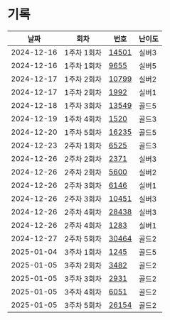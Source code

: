 # 기록

|날짜|회차|번호|난이도|
|--|--|--|--
|2024-12-16|1주차 1회차|[14501](/hjk0761/14501/README.md)|실버3|
|2024-12-16|1주차 1회차|[9655](/hjk0761/9655/README.md)|실버5|
|2024-12-17|1주차 2회차|[10799](/hjk0761/10799/README.md)|실버2|
|2024-12-17|1주차 2회차|[1992](/hjk0761/1992/README.md)|실버1|
|2024-12-18|1주차 3회차|[13549](/hjk0761/13549/README.md)|골드5|
|2024-12-19|1주차 4회차|[1520](/hjk0761/1520/README.md)|골드3|
|2024-12-20|1주차 5회차|[16235](/hjk0761/16235/README.md)|골드5|
|2024-12-23|2주차 1회차|[6525](/hjk0761/6525/README.md)|골드3|
|2024-12-26|2주차 2회차|[2371](/hjk0761/2371/README.md)|실버3|
|2024-12-26|2주차 2회차|[5600](/hjk0761/5600/README.md)|실버2|
|2024-12-26|2주차 3회차|[6146](/hjk0761/6146/README.md)|실버1|
|2024-12-26|2주차 3회차|[10451](/hjk0761/10451/README.md)|실버3|
|2024-12-26|2주차 4회차|[28438](/hjk0761/28438/README.md)|실버3|
|2024-12-26|2주차 4회차|[1283](/hjk0761/1283/README.md)|실버1|
|2024-12-27|2주차 5회차|[30464](/hjk0761/30464/README.md)|골드2|
|2025-01-04|3주차 1회차|[1245](/hjk0761/1245/README.md)|골드5|
|2025-01-05|3주차 2회차|[3482](/hjk0761/3482/README.md)|골드2|
|2025-01-05|3주차 3회차|[2931](/hjk0761/2931/README.md)|골드2|
|2025-01-05|3주차 4회차|[6051](/hjk0761/6051/README.md)|골드2|
|2025-01-05|3주차 5회차|[26154](/hjk0761/26154/README.md)|골드2|

